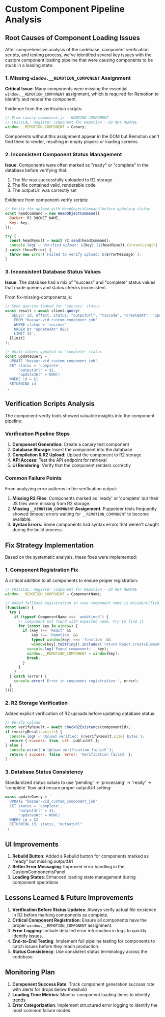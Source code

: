 # Custom Component Pipeline Analysis

## Root Causes of Component Loading Issues

After comprehensive analysis of the codebase, component verification scripts, and testing process, we've identified several key issues with the custom component loading pipeline that were causing components to be stuck in a loading state:

### 1. Missing `window.__REMOTION_COMPONENT` Assignment

**Critical Issue**: Many components were missing the essential `window.__REMOTION_COMPONENT` assignment, which is required for Remotion to identify and render the component.

Evidence from the verification scripts:
```javascript
// From canary-component.js - WORKING COMPONENT
// CRITICAL: Register component for Remotion - DO NOT REMOVE
window.__REMOTION_COMPONENT = Canary;
```

Components without this assignment appear in the DOM but Remotion can't find them to render, resulting in empty players or loading screens.

### 2. Inconsistent Component Status Management

**Issue**: Components were often marked as "ready" or "complete" in the database before verifying that:
1. The file was successfully uploaded to R2 storage
2. The file contained valid, renderable code
3. The outputUrl was correctly set

Evidence from component-verify scripts:
```javascript
// Verify the upload with HeadObjectCommand before updating status
const headCommand = new HeadObjectCommand({
  Bucket: R2_BUCKET_NAME,
  Key: key,
});

try {
  const headResult = await r2.send(headCommand);
  console.log(`✅ Verified upload: ${key} (${headResult.ContentLength} bytes)`);
} catch (headError) {
  throw new Error(`Failed to verify upload: ${errorMessage}`);
}
```

### 3. Inconsistent Database Status Values

**Issue**: The database had a mix of "success" and "complete" status values that made queries and status checks inconsistent.

From fix-missing-components.js:
```javascript
// Some queries looked for 'success' status
const result = await client.query(
  `SELECT id, effect, status, "outputUrl", "tsxCode", "createdAt", "updatedAt"
    FROM "bazaar-vid_custom_component_job"
    WHERE status = 'success'
    ORDER BY "updatedAt" DESC
    LIMIT $1`,
  [limit]
);

// While others updated to 'complete' status
const updateQuery = `
  UPDATE "bazaar-vid_custom_component_job"
  SET status = 'complete', 
      "outputUrl" = $2,
      "updatedAt" = NOW()
  WHERE id = $1
  RETURNING id
`;
```

## Verification Scripts Analysis

The component-verify tools showed valuable insights into the component pipeline:

### Verification Pipeline Steps

1. **Component Generation**: Create a canary test component
2. **Database Storage**: Insert the component into the database
3. **Compilation & R2 Upload**: Upload the component to R2 storage
4. **API Access**: Test the API endpoint for retrieval
5. **UI Rendering**: Verify that the component renders correctly

### Common Failure Points

From analyzing error patterns in the verification output:

1. **Missing R2 Files**: Components marked as 'ready' or 'complete' but their JS files were missing from R2 storage.
2. **Missing `__REMOTION_COMPONENT` Assignment**: Puppeteer tests frequently showed timeout errors waiting for `__REMOTION_COMPONENT` to become available.
3. **Syntax Errors**: Some components had syntax errors that weren't caught during the build process.

## Fix Strategy Implementation

Based on the systematic analysis, these fixes were implemented:

### 1. Component Registration Fix

A critical addition to all components to ensure proper registration:

```javascript
// CRITICAL: Register component for Remotion - DO NOT REMOVE
window.__REMOTION_COMPONENT = ComponentName;

// Added fallback registration in case component name is misidentified
(function() {
  try {
    if (typeof ComponentName === 'undefined') {
      // Component not found with expected name, try to find it
      for (const key in window) {
        if (key !== 'React' && 
            key !== 'Remotion' && 
            typeof window[key] === 'function' && 
            window[key].toString().includes('return React.createElement')) {
          console.log('Found component:', key);
          window.__REMOTION_COMPONENT = window[key];
          break;
        }
      }
    }
  } catch (error) {
    console.error('Error in component registration:', error);
  }
})();
```

### 2. R2 Storage Verification

Added explicit verification of R2 uploads before updating database status:

```javascript
// Verify upload
const verifyResult = await checkR2Existence(componentId);
if (verifyResult.exists) {
  console.log(`✅ Upload verified: ${verifyResult.size} bytes`);
  return { success: true, url: publicUrl };
} else {
  console.error(`❌ Upload verification failed!`);
  return { success: false, error: 'Verification failed' };
}
```

### 3. Database Status Consistency

Standardized status values to use 'pending' → 'processing' → 'ready' → 'complete' flow and ensure proper outputUrl setting:

```javascript
const updateQuery = `
  UPDATE "bazaar-vid_custom_component_job"
  SET status = 'complete', 
      "outputUrl" = $1,
      "updatedAt" = NOW()
  WHERE id = $2
  RETURNING id, status, "outputUrl"
`;
```

## UI Improvements

1. **Rebuild Button**: Added a Rebuild button for components marked as "ready" but missing outputUrl
2. **Better Error Messaging**: Improved error handling in the CustomComponentsPanel
3. **Loading States**: Enhanced loading state management during component operations

## Lessons Learned & Future Improvements

1. **Verification Before Status Updates**: Always verify actual file existence in R2 before marking components as complete.
2. **Critical Component Registration**: Ensure all components have the proper `window.__REMOTION_COMPONENT` assignment.
3. **Error Logging**: Include detailed error information in logs to quickly identify issues.
4. **End-to-End Testing**: Implement full pipeline testing for components to catch issues before they reach production.
5. **Status Consistency**: Use consistent status terminology across the codebase.

## Monitoring Plan

1. **Component Success Rate**: Track component generation success rate with alerts for drops below threshold
2. **Loading Time Metrics**: Monitor component loading times to identify trends
3. **Error Categorization**: Implement structured error logging to identify the most common failure modes
